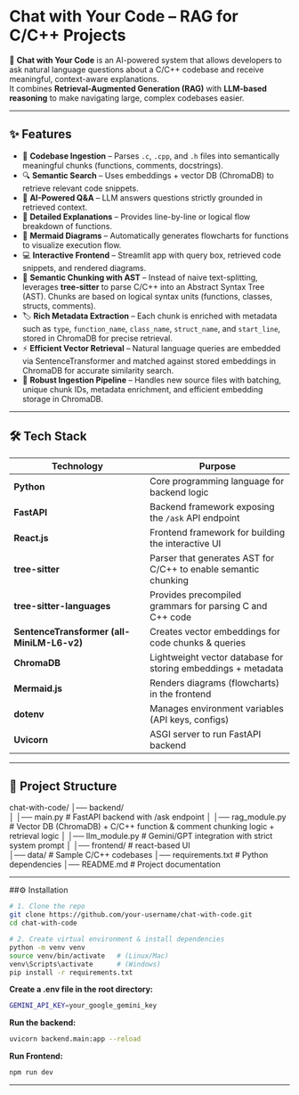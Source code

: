# Chat with Your Code – RAG for C/C++ Projects  

🚀 **Chat with Your Code** is an AI-powered system that allows developers to ask natural language questions about a C/C++ codebase and receive meaningful, context-aware explanations.  
It combines **Retrieval-Augmented Generation (RAG)** with **LLM-based reasoning** to make navigating large, complex codebases easier.  

---

## ✨ Features  

- 📂 **Codebase Ingestion** – Parses `.c`, `.cpp`, and `.h` files into semantically meaningful chunks (functions, comments, docstrings).  
- 🔍 **Semantic Search** – Uses embeddings + vector DB (ChromaDB) to retrieve relevant code snippets.  
- 🤖 **AI-Powered Q&A** – LLM answers questions strictly grounded in retrieved context.  
- 📝 **Detailed Explanations** – Provides line-by-line or logical flow breakdown of functions.  
- 🎨 **Mermaid Diagrams** – Automatically generates flowcharts for functions to visualize execution flow.  
- 💻 **Interactive Frontend** – Streamlit app with query box, retrieved code snippets, and rendered diagrams.  
- 🌳 **Semantic Chunking with AST** – Instead of naive text-splitting, leverages **tree-sitter** to parse C/C++ into an Abstract Syntax Tree (AST). Chunks are based on logical syntax units (functions, classes, structs, comments).  
- 🏷️ **Rich Metadata Extraction** – Each chunk is enriched with metadata such as `type`, `function_name`, `class_name`, `struct_name`, and `start_line`, stored in ChromaDB for precise retrieval.  
- ⚡ **Efficient Vector Retrieval** – Natural language queries are embedded via SentenceTransformer and matched against stored embeddings in ChromaDB for accurate similarity search.  
- 🔄 **Robust Ingestion Pipeline** – Handles new source files with batching, unique chunk IDs, metadata enrichment, and efficient embedding storage in ChromaDB.  


---



## 🛠️ Tech Stack  

| Technology                     | Purpose                                                                 |
|--------------------------------|-------------------------------------------------------------------------|
| **Python**                     | Core programming language for backend logic                            |
| **FastAPI**                    | Backend framework exposing the `/ask` API endpoint                     |
| **React.js**                   | Frontend framework for building the interactive UI                     |
| **tree-sitter**                | Parser that generates AST for C/C++ to enable semantic chunking         |
| **tree-sitter-languages**      | Provides precompiled grammars for parsing C and C++ code                |
| **SentenceTransformer (all-MiniLM-L6-v2)** | Creates vector embeddings for code chunks & queries |
| **ChromaDB**                   | Lightweight vector database for storing embeddings + metadata           |
| **Mermaid.js**                 | Renders diagrams (flowcharts) in the frontend                          |
| **dotenv**                     | Manages environment variables (API keys, configs)                      |
| **Uvicorn**                    | ASGI server to run FastAPI backend                                     |


---



## 📂 Project Structure  


chat-with-code/
│── backend/                 
│   │── main.py              # FastAPI backend with /ask endpoint
│   │── rag_module.py        # Vector DB (ChromaDB) + C/C++ function & comment chunking logic + retrieval logic
│   │── llm_module.py        # Gemini/GPT integration with strict system prompt
│
│── frontend/                # react-based UI              
│── data/                    # Sample C/C++ codebases
│── requirements.txt         # Python dependencies
│── README.md                # Project documentation

---

##⚙️ Installation
```bash
# 1. Clone the repo
git clone https://github.com/your-username/chat-with-code.git
cd chat-with-code

# 2. Create virtual environment & install dependencies
python -m venv venv
source venv/bin/activate   # (Linux/Mac)
venv\Scripts\activate      # (Windows)
pip install -r requirements.txt
```

**Create a .env file in the root directory:**
```bash
GEMINI_API_KEY=your_google_gemini_key
```

**Run the backend:**
```bash
uvicorn backend.main:app --reload
```

**Run Frontend:**
```bash
npm run dev
```
---



